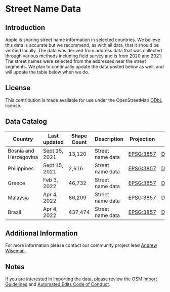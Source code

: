 # Street Name Data


## Introduction

Apple is sharing street name information in selected countries. We believe this data is accurate but we recommend, as with all data, that it should be verified locally. The data was derived from address data that was collected through various methods including field survey and is from 2020 and 2021. The street names were selected from the addresses near the street segments. We plan to continually update the data posted below as well, and will update the table below when we do.


## License

This contribution is made available for use under the OpenStreetMap [ODbL](https://opendatacommons.org/licenses/odbl/) license.



## Data Catalog

| Country     | Last updated | Shape Count | Description | Projection | Link |
| ------------|-------------|--------------|-------------------------------------------------------------------|------------|------------|
| Bosnia and Herzegovina      | Sept 15, 2021     | 13,120   | Street name data | [EPSG:3857](http://www.epsg-registry.org/report.htm?type=selection&entity=urn:ogc:def:crs:EPSG::3857&reportDetail=short&style=urn:uuid:report-style:default-with-code&style_name=OGP%20Default%20With%20Code&title=EPSG:3857)  | [Download](https://apple.box.com/s/mlwyzriqrhoc7fp2pmhvtw28vkh5vt9u)   |
| Philippines      | Sept 15, 2021     | 2,616  | Street name data | [EPSG:3857](http://www.epsg-registry.org/report.htm?type=selection&entity=urn:ogc:def:crs:EPSG::3857&reportDetail=short&style=urn:uuid:report-style:default-with-code&style_name=OGP%20Default%20With%20Code&title=EPSG:3857)  | [Download](https://apple.box.com/s/j8aj5kevvybmbauae1hay16thg2qbn05)   |
| Greece      | Feb 3, 2022     | 46,732  | Street name data | [EPSG:3857](http://www.epsg-registry.org/report.htm?type=selection&entity=urn:ogc:def:crs:EPSG::3857&reportDetail=short&style=urn:uuid:report-style:default-with-code&style_name=OGP%20Default%20With%20Code&title=EPSG:3857)  | [Download](https://apple.box.com/s/hvbi3i9361yzf23a7ctbg0p1csi7pcnm)   |
| Malaysia      | Apr 4, 2022     | 86,209  | Street name data | [EPSG:3857](http://www.epsg-registry.org/report.htm?type=selection&entity=urn:ogc:def:crs:EPSG::3857&reportDetail=short&style=urn:uuid:report-style:default-with-code&style_name=OGP%20Default%20With%20Code&title=EPSG:3857)  | [Download](https://apple.box.com/s/00lv6vi156qfb64sqkw9n20iybkbwe0t)   |
| Brazil      | Apr 4, 2022     | 437,474  | Street name data | [EPSG:3857](http://www.epsg-registry.org/report.htm?type=selection&entity=urn:ogc:def:crs:EPSG::3857&reportDetail=short&style=urn:uuid:report-style:default-with-code&style_name=OGP%20Default%20With%20Code&title=EPSG:3857)  | [Download](https://apple.box.com/s/gdjtcqv8dkso8rt633pln9h8t3t931fh)   |




## Additional Information
For more information please contact our community project lead [Andrew Wiseman](https://www.openstreetmap.org/user/andrewwiseman).


## Notes
If you are interested in importing the data, please review the OSM [Import Guidelines](https://wiki.openstreetmap.org/wiki/Import/Guidelines) and [Automated Edits Code of Conduct](https://wiki.openstreetmap.org/wiki/Automated_Edits_code_of_conduct).
